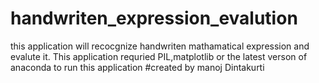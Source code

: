 # handwriten_expression_evalution
this application will recocgnize handwriten mathamatical expression and evalute it.
This application requried PIL,matplotlib
or the latest verson of anaconda to run this application
#created by manoj Dintakurti
